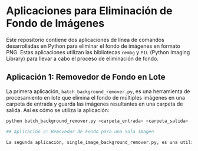 # Aplicaciones para Eliminación de Fondo de Imágenes

Este repositorio contiene dos aplicaciones de línea de comandos desarrolladas en Python para eliminar el fondo de imágenes en formato PNG. Estas aplicaciones utilizan las bibliotecas `rembg` y `PIL` (Python Imaging Library) para llevar a cabo el proceso de eliminación de fondo.

## Aplicación 1: Removedor de Fondo en Lote

La primera aplicación, `batch_background_remover.py`, es una herramienta de procesamiento en lote que elimina el fondo de múltiples imágenes en una carpeta de entrada y guarda las imágenes resultantes en una carpeta de salida. Así es cómo se utiliza la aplicación:

```bash
python batch_background_remover.py <carpeta_entrada> <carpeta_salida>

## Aplicación 2: Removedor de Fondo para una Sola Imagen

La segunda aplicación, single_image_background_remover.py, es una utilidad para eliminar el fondo de una sola imagen proporcionada como argumento en la línea de comandos. Así es cómo se utiliza la aplicación:
